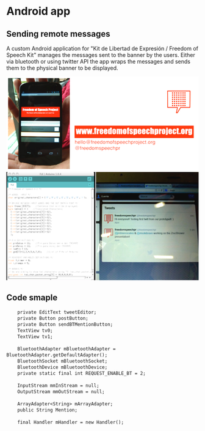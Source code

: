 # Android app
## Sending remote messages
A custom Android application for "Kit de Libertad de Expresión / Freedom of Speech Kit" manages the messages sent to the banner by the users. Either via bluetooth or using twitter API the app wraps the messages and sends them to the physical banner to be displayed.

![KLE Android app](../project_images/android/KLE_android_app.jpg "KLE Android app")
![KLE Android twitter bluetooth](../project_images/android/KLE_android_twitter_bluetooth.jpg "KLE Android twitter bluetooth")

## Code smaple
```
	private EditText tweetEditor;
	private Button postButton;
	private Button sendBTMentionButton;
	TextView tv0;
	TextView tv1;

	BluetoothAdapter mBluetoothAdapter = BluetoothAdapter.getDefaultAdapter();
	BluetoothSocket mBluetoothSocket;
	BluetoothDevice mBluetoothDevice;
	private static final int REQUEST_ENABLE_BT = 2;

	InputStream mmInStream = null;
	OutputStream mmOutStream = null;

	ArrayAdapter<String> mArrayAdapter;
	public String Mention;
	
	final Handler mHandler = new Handler();
```
